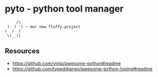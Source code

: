 # pyto - python tool manager

```
     /\
 )  ( ') ~ mur new fluffy-project
(  /  ) 
 \(__)|  
```

## Resources
- https://github.com/vinta/awesome-python#readme
- https://github.com/typeddjango/awesome-python-typing#readme
